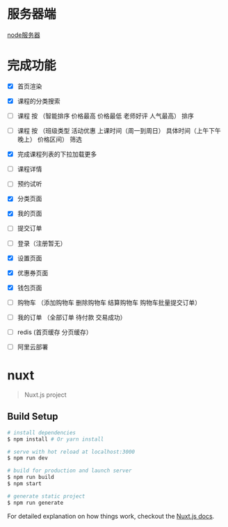 # 服务器端

[node服务器](https://github.com/1520306916/vue-ssr-sever)


# 完成功能

- [x] 首页渲染



- [x] 课程的分类搜索



- [ ] 课程 按 （智能排序 价格最高 价格最低 老师好评 人气最高） 排序



- [ ] 课程 按 （班级类型 活动优惠 上课时间（周一到周日） 具体时间（上午下午晚上） 价格区间） 筛选

- [x] 完成课程列表的下拉加载更多


- [ ] 课程详情



- [ ] 预约试听



- [x] 分类页面



- [x] 我的页面



- [ ] 提交订单



- [ ] 登录（注册暂无）



- [x] 设置页面



- [x] 优惠券页面



- [x] 钱包页面



- [ ] 购物车 （添加购物车 删除购物车 结算购物车 购物车批量提交订单）



- [ ] 我的订单 （全部订单 待付款 交易成功）



- [ ] redis (首页缓存 分页缓存）



- [ ] 阿里云部署






# nuxt

> Nuxt.js project

## Build Setup

``` bash
# install dependencies
$ npm install # Or yarn install

# serve with hot reload at localhost:3000
$ npm run dev

# build for production and launch server
$ npm run build
$ npm start

# generate static project
$ npm run generate
```

For detailed explanation on how things work, checkout the [Nuxt.js docs](https://github.com/nuxt/nuxt.js).
